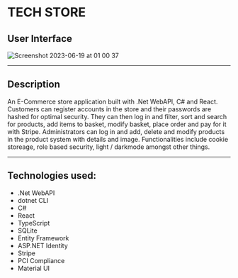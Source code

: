 # TECH STORE

## User Interface

![Screenshot 2023-06-19 at 01 00 37](https://github.com/AnnaAxelsson051/Images/assets/103879144/a600a0a4-995c-419b-b970-79bfc6a77832)

---

## Description

An E-Commerce store application built with .Net WebAPI, C# and React. Customers can register accounts in the store and their passwords are hashed for optimal security. They can then log in and filter, sort and search for products, add items to basket, modify basket, place order and pay for it with Stripe. Administrators can log in and add, delete and modify products in the product system with details and image. Functionalities include cookie storeage, role based security, light / darkmode amongst other things.

---

## Technologies used:

- .Net WebAPI 
- dotnet CLI
- C#
- React
- TypeScript
- SQLite
- Entity Framework
- ASP.NET Identity
- Stripe 
- PCI Compliance
- Material UI
